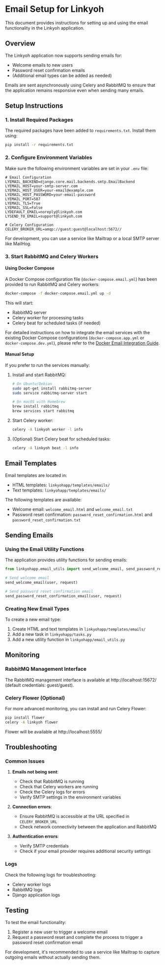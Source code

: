 # Email Setup for Linkyoh

This document provides instructions for setting up and using the email functionality in the Linkyoh application.

## Overview

The Linkyoh application now supports sending emails for:
- Welcome emails to new users
- Password reset confirmation emails
- (Additional email types can be added as needed)

Emails are sent asynchronously using Celery and RabbitMQ to ensure that the application remains responsive even when sending many emails.

## Setup Instructions

### 1. Install Required Packages

The required packages have been added to `requirements.txt`. Install them using:

```bash
pip install -r requirements.txt
```

### 2. Configure Environment Variables

Make sure the following environment variables are set in your `.env` file:

```
# Email Configuration
LYEMAIL_BACKEND=django.core.mail.backends.smtp.EmailBackend
LYEMAIL_HOST=your-smtp-server.com
LYEMAIL_HOST_USER=your-email@example.com
LYEMAIL_HOST_PASSWORD=your-email-password
LYEMAIL_PORT=587
LYEMAIL_TLS=True
LYEMAIL_SSL=False
LYDEFAULT_EMAIL=noreply@linkyoh.com
LYSEND_TO_EMAIL=support@linkyoh.com

# Celery Configuration
CELERY_BROKER_URL=amqp://guest:guest@localhost:5672//
```

For development, you can use a service like Mailtrap or a local SMTP server like MailHog.

### 3. Start RabbitMQ and Celery Workers

#### Using Docker Compose

A Docker Compose configuration file (`docker-compose.email.yml`) has been provided to run RabbitMQ and Celery workers:

```bash
docker-compose -f docker-compose.email.yml up -d
```

This will start:
- RabbitMQ server
- Celery worker for processing tasks
- Celery beat for scheduled tasks (if needed)

For detailed instructions on how to integrate the email services with the existing Docker Compose configurations (`docker-compose.app.yml` or `docker-compose.dev.yml`), please refer to the [Docker Email Integration Guide](DOCKER_EMAIL_INTEGRATION.md).

#### Manual Setup

If you prefer to run the services manually:

1. Install and start RabbitMQ:
   ```bash
   # On Ubuntu/Debian
   sudo apt-get install rabbitmq-server
   sudo service rabbitmq-server start

   # On macOS with Homebrew
   brew install rabbitmq
   brew services start rabbitmq
   ```

2. Start Celery worker:
   ```bash
   celery -A linkyoh worker -l info
   ```

3. (Optional) Start Celery beat for scheduled tasks:
   ```bash
   celery -A linkyoh beat -l info
   ```

## Email Templates

Email templates are located in:
- HTML templates: `linkyohapp/templates/emails/`
- Text templates: `linkyohapp/templates/emails/`

The following templates are available:
- Welcome email: `welcome_email.html` and `welcome_email.txt`
- Password reset confirmation: `password_reset_confirmation.html` and `password_reset_confirmation.txt`

## Sending Emails

### Using the Email Utility Functions

The application provides utility functions for sending emails:

```python
from linkyohapp.email_utils import send_welcome_email, send_password_reset_confirmation_email

# Send welcome email
send_welcome_email(user, request)

# Send password reset confirmation email
send_password_reset_confirmation_email(user, request)
```

### Creating New Email Types

To create a new email type:

1. Create HTML and text templates in `linkyohapp/templates/emails/`
2. Add a new task in `linkyohapp/tasks.py`
3. Add a new utility function in `linkyohapp/email_utils.py`

## Monitoring

### RabbitMQ Management Interface

The RabbitMQ management interface is available at http://localhost:15672/ (default credentials: guest/guest).

### Celery Flower (Optional)

For more advanced monitoring, you can install and run Celery Flower:

```bash
pip install flower
celery -A linkyoh flower
```

Flower will be available at http://localhost:5555/

## Troubleshooting

### Common Issues

1. **Emails not being sent**:
   - Check that RabbitMQ is running
   - Check that Celery workers are running
   - Check the Celery logs for errors
   - Verify SMTP settings in the environment variables

2. **Connection errors**:
   - Ensure RabbitMQ is accessible at the URL specified in `CELERY_BROKER_URL`
   - Check network connectivity between the application and RabbitMQ

3. **Authentication errors**:
   - Verify SMTP credentials
   - Check if your email provider requires additional security settings

### Logs

Check the following logs for troubleshooting:
- Celery worker logs
- RabbitMQ logs
- Django application logs

## Testing

To test the email functionality:

1. Register a new user to trigger a welcome email
2. Request a password reset and complete the process to trigger a password reset confirmation email

For development, it's recommended to use a service like Mailtrap to capture outgoing emails without actually sending them.
